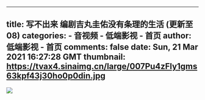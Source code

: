 
---
title: 写不出来 编剧吉丸圭佑没有条理的生活 (更新至08)
categories: 
    - 音视频
    - 低端影视 - 首页
author: 低端影视 - 首页
comments: false
date: Sun, 21 Mar 2021 16:27:28 GMT
thumbnail: https://tvax4.sinaimg.cn/large/007Pu4zFly1gms63kpf43j30ho0p0din.jpg
---

<div>   
<img src="https://tvax4.sinaimg.cn/large/007Pu4zFly1gms63kpf43j30ho0p0din.jpg" style="max-width: 100%;" referrerpolicy="no-referrer">  
</div>
            